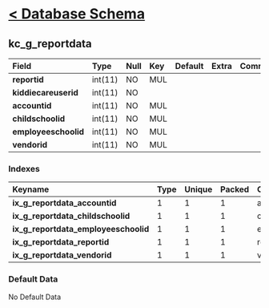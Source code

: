 # [< Database Schema](DatabaseSchema.md) #

## kc\_g\_reportdata ##
| **Field** | Type | Null | Key | Default | Extra | Comment |
|:----------|:-----|:-----|:----|:--------|:------|:--------|
| **reportid** | int(11) | NO | MUL |  |  |  |
| **kiddiecareuserid** | int(11) | NO |  |  |  |  |
| **accountid** | int(11) | NO | MUL |  |  |  |
| **childschoolid** | int(11) | NO | MUL |  |  |  |
| **employeeschoolid** | int(11) | NO | MUL |  |  |  |
| **vendorid** | int(11) | NO | MUL |  |  |  |


### Indexes ###
| **Keyname** | Type | Unique | Packed | Column | Seq | Cardinality | Collation | Null | Comment |
|:------------|:-----|:-------|:-------|:-------|:----|:------------|:----------|:-----|:--------|
| **ix\_g\_reportdata\_accountid** | 1 | 1 | 1 | accountid | 1 |  | A | 1 | 1 |
| **ix\_g\_reportdata\_childschoolid** | 1 | 1 | 1 | childschoolid | 1 |  | A | 1 | 1 |
| **ix\_g\_reportdata\_employeeschoolid** | 1 | 1 | 1 | employeeschoolid | 1 |  | A | 1 | 1 |
| **ix\_g\_reportdata\_reportid** | 1 | 1 | 1 | reportid | 1 |  | A | 1 | 1 |
| **ix\_g\_reportdata\_vendorid** | 1 | 1 | 1 | vendorid | 1 |  | A | 1 | 1 |


### Default Data ###
No Default Data